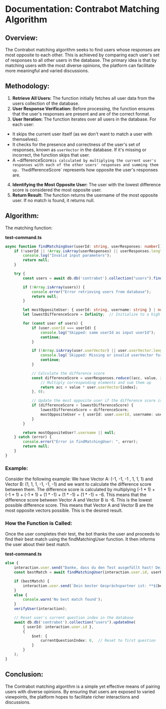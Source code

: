 # Documentation: Contrabot Matching Algorithm

## Overview: 

The Contrabot matching algorithm seeks to find users whose responses are most opposite to each other. This is achieved by comparing each user's set of responses to all other users in the database. The primary idea is that by matching users with the most diverse opinions, the platform can facilitate more meaningful and varied discussions.

## Methodology:

1. **Retrieve All Users:** The function initially fetches all user data from the users collection of the database.
2. **User Response Verification:** Before processing, the function ensures that the user's responses are present and are of the correct format.
3. **User Iteration:** The function iterates over all users in the database. For each user:
- It skips the current user itself (as we don't want to match a user with themselves).
- It checks for the presence and correctness of the user's set of responses, known as `userVector` in the database. If it's missing or incorrect, the function skips that user.
- A ~differenceScore` is calculated by multiplying the current user's responses with each of the other users' responses and summing them up. The `differenceScore` represents how opposite the user's responses are.
4. **Identifying the Most Opposite User:** The user with the lowest difference score is considered the most opposite user.
5. **Return Result:** The function returns the username of the most opposite user. If no match is found, it returns null.

## Algorithm:

The matching function:

**test-command.ts**

```typescript
async function findMatchingUser(userId: string, userResponses: number[]): Promise<string | null> {
    if (!userId || !Array.isArray(userResponses) || userResponses.length === 0) {
        console.log("Invalid input parameters");
        return null;
    }

    try {
        const users = await db.db('contrabot').collection("users").find({}).toArray();

        if (!Array.isArray(users)) {
            console.error("Error retrieving users from database");
            return null;
        }

        let mostOppositeUser: { userId: string, username: string } | null = null;
        let lowestDifferenceScore = Infinity;  // Initialize to a high value

        for (const user of users) {
            if (user.userId === userId) {
                console.log("Skipped: same userId as input userId");
                continue;
            }

            if (!Array.isArray(user.userVector) || user.userVector.length === 0) {
                console.log(`Skipped: Missing or invalid userVector for userId ${user.userId}`);
                continue;
            }

            // Calculate the difference score
            const differenceScore = userResponses.reduce((acc, value, index) => {
                // Multiply corresponding elements and sum them up
                return acc + value * user.userVector[index];
            }, 0);

            // Update the most opposite user if the difference score is lower than the lowest seen so far
            if (differenceScore < lowestDifferenceScore) {
                lowestDifferenceScore = differenceScore;
                mostOppositeUser = { userId: user.userId, username: user.username };
            }
        }

        return mostOppositeUser?.username || null;
    } catch (error) {
        console.error("Error in findMatchingUser: ", error);
        return null;
    }
}
```

### Example:

Consider the following example:
We have Vector A: (-1, -1, -1 , 1, 1, 1) and Vector B: (1, 1, 1, -1, -1, -1) and we want to calculate the difference score between them.
The difference score is calculated by multiplying (-1 * 1) + (-1 * 1) + (-1 * 1) + (1 * -1) + (1 * -1) + (1 * -1) = -6. This means that the difference score between Vector A and Vector B is -6. This is the lowest possible difference score. This means that Vector A and Vector B are the most opposite vectors possible. This is the desired result.

### How the Function is Called:
Once the user completes their test, the bot thanks the user and proceeds to find their best match using the findMatchingUser function. It then informs the user about their best match.

**test-command.ts**

```typescript
else {
    interaction.user.send("Danke, dass du den Test ausgefüllt hast! Dein Gesprächspartner wird dir zugesendet werden.");
    const bestMatch = await findMatchingUser(interaction.user.id, userResponses);

    if (bestMatch) {
        interaction.user.send(`Dein bester Gesprächspartner ist: **${bestMatch}**.`);
    }
    else {
        console.warn('No best match found');
    }        
    verifyUser(interaction);

    // Reset user's current question index in the database
    await db.db('contrabot').collection("users").updateOne(
        { userId: interaction.user.id },
        {
            $set: {
                currentQuestionIndex: 0,  // Reset to first question
            }
        }
    );
}
```

## Conclusion:
The Contrabot matching algorithm is a simple yet effective means of pairing users with diverse opinions. By ensuring that users are exposed to varied viewpoints, the platform hopes to facilitate richer interactions and discussions.